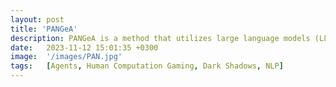 ```yaml
---
layout: post
title: 'PANGeA'
description: PANGeA is a method that utilizes large language models (LLMs) guided by a game designer's criteria to generate narrative content for turn-based role-playing games (RPGs). PANGeA not only generates game data such as settings, key items, and non-playable characters (NPCs) but also facilitates free-form, dynamic interactions between players and the environment in line with the game's precedurally generated narrative. The NPCs exhibit traits from the Big 5 Personality Model in their responses. To prevent LLM responses from deviating from the game narrative due to free-form text input, PANGeA employs a validation system that aligns responses with the evolving story. This system is supported by a server with a custom memory system that provides context for generated responses. The server's REST interface allows for easy integration with any game engine and LLM interface.
date:   2023-11-12 15:01:35 +0300
image:  '/images/PAN.jpg'
tags:   [Agents, Human Computation Gaming, Dark Shadows, NLP]
---
```




